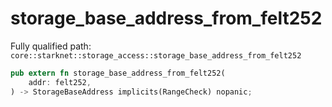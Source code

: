 # storage_base_address_from_felt252

Fully qualified path: `core::starknet::storage_access::storage_base_address_from_felt252`

```rust
pub extern fn storage_base_address_from_felt252(
    addr: felt252,
) -> StorageBaseAddress implicits(RangeCheck) nopanic;
```


